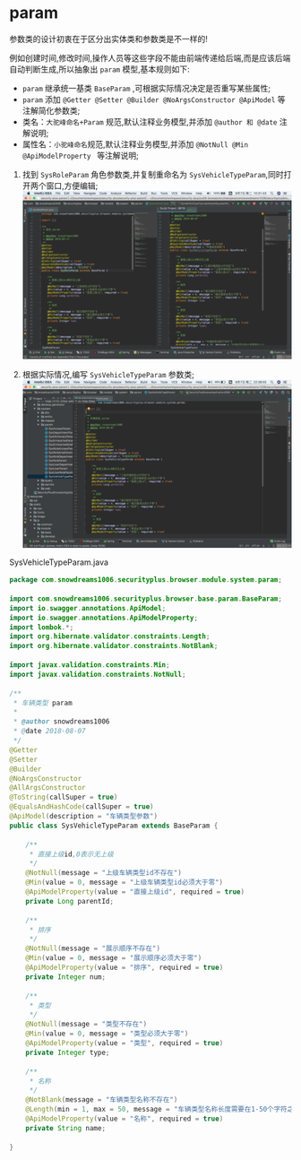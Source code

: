 # param

参数类的设计初衷在于区分出实体类和参数类是不一样的!


例如创建时间,修改时间,操作人员等这些字段不能由前端传递给后端,而是应该后端自动判断生成,所以抽象出 `param` 模型,基本规则如下:

- `param` 继承统一基类 `BaseParam` ,可根据实际情况决定是否重写某些属性;
- `param` 添加 `@Getter @Setter @Builder @NoArgsConstructor @ApiModel` 等注解简化参数类;
- 类名：`大驼峰命名+Param` 规范,默认注释业务模型,并添加 `@author 和 @date` 注解说明;
- 属性名：`小驼峰命名`规范,默认注释业务模型,并添加 `@NotNull @Min @ApiModelProperty ` 等注解说明;


1. 找到 `SysRoleParam` 角色参数类,并复制重命名为 `SysVehicleTypeParam`,同时打开两个窗口,方便编辑;
![sysVehicleTypeParam-split][sysVehicleTypeParam-split]

2. 根据实际情况,编写 `SysVehicleTypeParam` 参数类;
![sysVehicleTypeParam][sysVehicleTypeParam]

SysVehicleTypeParam.java

```java
package com.snowdreams1006.securityplus.browser.module.system.param;

import com.snowdreams1006.securityplus.browser.base.param.BaseParam;
import io.swagger.annotations.ApiModel;
import io.swagger.annotations.ApiModelProperty;
import lombok.*;
import org.hibernate.validator.constraints.Length;
import org.hibernate.validator.constraints.NotBlank;

import javax.validation.constraints.Min;
import javax.validation.constraints.NotNull;

/**
 * 车辆类型 param
 *
 * @author snowdreams1006
 * @date 2018-08-07
 */
@Getter
@Setter
@Builder
@NoArgsConstructor
@AllArgsConstructor
@ToString(callSuper = true)
@EqualsAndHashCode(callSuper = true)
@ApiModel(description = "车辆类型参数")
public class SysVehicleTypeParam extends BaseParam {

    /**
     * 直接上级id,0表示无上级
     */
    @NotNull(message = "上级车辆类型id不存在")
    @Min(value = 0, message = "上级车辆类型id必须大于零")
    @ApiModelProperty(value = "直接上级id", required = true)
    private Long parentId;

    /**
     * 排序
     */
    @NotNull(message = "展示顺序不存在")
    @Min(value = 0, message = "展示顺序必须大于零")
    @ApiModelProperty(value = "排序", required = true)
    private Integer num;

    /**
     * 类型
     */
    @NotNull(message = "类型不存在")
    @Min(value = 0, message = "类型必须大于零")
    @ApiModelProperty(value = "类型", required = true)
    private Integer type;

    /**
     * 名称
     */
    @NotBlank(message = "车辆类型名称不存在")
    @Length(min = 1, max = 50, message = "车辆类型名称长度需要在1-50个字符之间")
    @ApiModelProperty(value = "名称", required = true)
    private String name;

}
```

[sysVehicleTypeParam-split]: ../../../static/image/sysVehicleTypeParam-split.png "sysVehicleTypeParam-split"
[sysVehicleTypeParam]: ../../../static/image/sysVehicleTypeParam.png "sysVehicleTypeParam"
[sysVehicleTypeQuery-split]: ../../../static/image/ "sysVehicleTypeQuery-split.png"